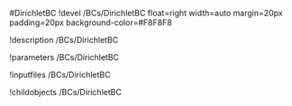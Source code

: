 <!-- MOOSE Object Documentation Stub: Remove this when content is added. -->
#DirichletBC
!devel /BCs/DirichletBC float=right width=auto margin=20px padding=20px background-color=#F8F8F8

!description /BCs/DirichletBC

!parameters /BCs/DirichletBC

!inputfiles /BCs/DirichletBC

!childobjects /BCs/DirichletBC
